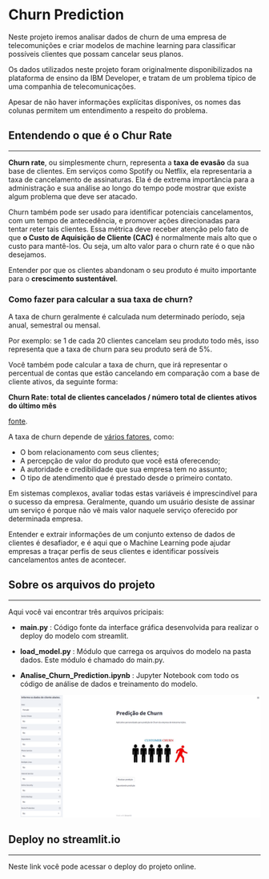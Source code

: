 # **Churn Prediction**
Neste projeto iremos analisar dados de churn de uma empresa de telecomunições e criar modelos de machine learning para classificar possíveis clientes que possam cancelar seus planos.

Os dados utilizados neste projeto foram originalmente disponibilizados na plataforma de ensino da IBM Developer, e tratam de um problema típico de uma companhia de telecomunicações.

Apesar de não haver informações explícitas disponíves, os nomes das colunas permitem um entendimento a respeito do problema.

## **Entendendo o que é o Chur Rate**
---
**Churn rate**, ou simplesmente churn, representa a **taxa de evasão** da sua base de clientes. Em serviços como Spotify ou Netflix, ela representaria a taxa de cancelamento de assinaturas. Ela é de extrema importância para a administração e sua análise ao longo do tempo pode mostrar que existe algum problema que deve ser atacado.

Churn também pode ser usado para identificar potenciais cancelamentos, com um tempo de antecedência, e promover ações direcionadas para tentar reter tais clientes. Essa métrica deve receber atenção pelo fato de que **o Custo de Aquisição de Cliente (CAC)** é normalmente mais alto que o custo para mantê-los. Ou seja, um alto valor para o churn rate é o que não desejamos.

Entender por que os clientes abandonam o seu produto é muito importante para o **crescimento sustentável**.

### **Como fazer para calcular a sua taxa de churn?**

A taxa de churn geralmente é calculada num determinado período, seja anual, semestral ou mensal.

Por exemplo: se 1 de cada 20 clientes cancelam seu produto todo mês, isso representa que a taxa de churn para seu produto será de 5%.

Você também pode calcular a taxa de churn, que irá representar o percentual de contas que estão cancelando em comparação com a base de cliente ativos, da seguinte forma:

**Churn Rate: total de clientes cancelados / número total de clientes ativos do último mês**

[fonte](https://resultadosdigitais.com.br/marketing/o-que-e-churn/).

A taxa de churn depende de [vários fatores](https://www.exactsales.com.br/o-que-e-taxa-de-churn/), como:

- O bom relacionamento com seus clientes;
- A percepção de valor do produto que você está oferecendo;
- A autoridade e credibilidade que sua empresa tem no assunto;
- O tipo de atendimento que é prestado desde o primeiro contato.

Em sistemas complexos, avaliar todas estas variáveis é imprescindível para o sucesso da empresa. Geralmente, quando um usuário desiste de assinar um serviço é porque não vê mais valor naquele serviço oferecido por determinada empresa.

Entender e extrair informações de um conjunto extenso de dados de clientes é desafiador, e é aqui que o Machine Learning pode ajudar empresas a traçar perfis de seus clientes e identificar possíveis cancelamentos antes de acontecer.

## **Sobre os arquivos do projeto**
---
Aqui você vai encontrar três arquivos pricipais:

- **main.py** : Código fonte da interface gráfica desenvolvida para realizar o deploy do modelo com streamlit.

- **load_model.py** : Módulo que carrega os arquivos do modelo na pasta dados. Este módulo é chamado do main.py.

- **Analise_Churn_Prediction.ipynb** : Jupyter Notebook com todo os código de análise de dados e treinamento do modelo.

    <p align="center">
    <img src="imagem/app.png" width="800">
    </p>

## **Deploy no streamlit.io**
---
Neste link você pode acessar o deploy do projeto online.